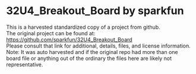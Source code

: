 
# 32U4_Breakout_Board by sparkfun  
This is a harvested standardized copy of a project from github.  
The original project can be found at:  
https://github.com/sparkfun/32U4_Breakout_Board  
Please consult that link for additional, details, files, and license information.  
Note: It was auto harvested and if the original repo had more than one board file or anything out of the ordinary the files here are likely not representative.  
    